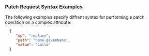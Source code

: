 ### Patch Request Syntax Examples

The following examples specify diffrent syntax for performing a patch operation on a complex attribute:

 ```json
   {
      "op": "replace",
      "path": "name.givenName",
      "value": "Laila"
   }
 ```
